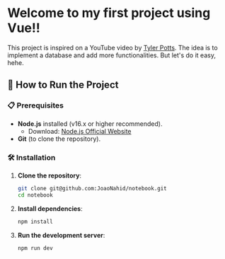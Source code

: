 # Welcome to my first project using Vue!!  

This project is inspired on a YouTube video by [Tyler Potts](https://youtu.be/YwUvSa9Ckqo). The idea is to implement a database and add more functionalities. But let's do it easy, hehe.

## 🚀 How to Run the Project  

### 📋 Prerequisites  
- **Node.js** installed (v16.x or higher recommended).  
  - Download: [Node.js Official Website](https://nodejs.org/)  
- **Git** (to clone the repository).  

### 🛠️ Installation  

1. **Clone the repository**:  
   ```bash
   git clone git@github.com:JoaoNahid/notebook.git
   cd notebook
   ```

2. **Install dependencies**:  
   ```bash
   npm install
   ```

3. **Run the development server**:  
   ```bash
   npm run dev
   ```